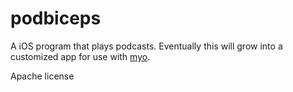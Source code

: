 podbiceps
=========

A iOS program that plays podcasts. Eventually this will grow into a customized app for use with [myo](https://www.thalmic.com/en/myo/).

Apache license
